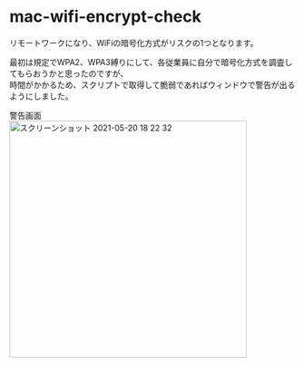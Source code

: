 # mac-wifi-encrypt-check
リモートワークになり、WiFiの暗号化方式がリスクの1つとなります。

最初は規定でWPA2、WPA3縛りにして、各従業員に自分で暗号化方式を調査してもらおうかと思ったのですが、<br>
時間がかかるため、スクリプトで取得して脆弱であればウィンドウで警告が出るようにしました。<br>

警告画面<br>
<img width="418" alt="スクリーンショット 2021-05-20 18 22 32" src="https://user-images.githubusercontent.com/4385484/118954119-6d9b6480-b998-11eb-8ee1-fbe1a4201214.png">
